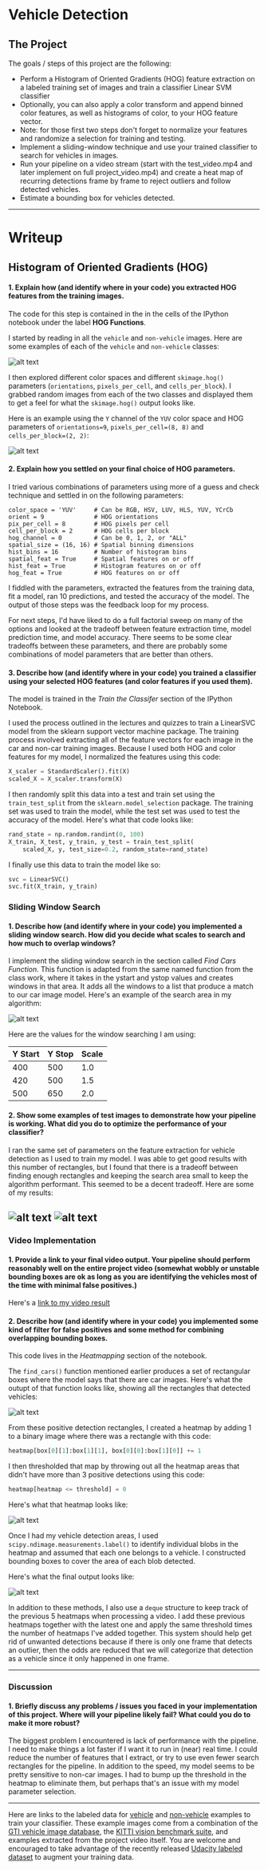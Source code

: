 # Vehicle Detection

The Project
---

The goals / steps of this project are the following:

* Perform a Histogram of Oriented Gradients (HOG) feature extraction on a labeled training set of images and train a classifier Linear SVM classifier
* Optionally, you can also apply a color transform and append binned color features, as well as histograms of color, to your HOG feature vector.
* Note: for those first two steps don't forget to normalize your features and randomize a selection for training and testing.
* Implement a sliding-window technique and use your trained classifier to search for vehicles in images.
* Run your pipeline on a video stream (start with the test_video.mp4 and later implement on full project_video.mp4) and create a heat map of recurring detections frame by frame to reject outliers and follow detected vehicles.
* Estimate a bounding box for vehicles detected.


[//]: # (Image References)
[image1]: ./output_images/training-examples.png
[image2]: ./output_images/hog-example.png
[image3]: ./output_images/windows.png
[image4]: ./output_images/test1.jpg
[image5]: ./output_images/test6.jpg
[image6]: ./output_images/all-recs-6.png
[image7]: ./output_images/heat-map-only-6.png
[image8]: ./output_images/test6.jpg
[video1]: ./project_video.mp4

---
# Writeup

## Histogram of Oriented Gradients (HOG)

#### 1. Explain how (and identify where in your code) you extracted HOG features from the training images.

The code for this step is contained in the in the cells of the IPython notebook  under the label **HOG Functions**.

I started by reading in all the `vehicle` and `non-vehicle` images.  Here are some examples of each of the `vehicle` and `non-vehicle` classes:

![alt text][image1]

I then explored different color spaces and different `skimage.hog()` parameters (`orientations`, `pixels_per_cell`, and `cells_per_block`).  I grabbed random images from each of the two classes and displayed them to get a feel for what the `skimage.hog()` output looks like.

Here is an example using the `Y` channel of the `YUV` color space and HOG parameters of `orientations=9`, `pixels_per_cell=(8, 8)` and `cells_per_block=(2, 2)`:

![alt text][image2]

#### 2. Explain how you settled on your final choice of HOG parameters.

I tried various combinations of parameters using more of a guess and check technique and settled in on the following parameters:

```
color_space = 'YUV'     # Can be RGB, HSV, LUV, HLS, YUV, YCrCb
orient = 9              # HOG orientations
pix_per_cell = 8        # HOG pixels per cell
cell_per_block = 2      # HOG cells per block
hog_channel = 0         # Can be 0, 1, 2, or "ALL"
spatial_size = (16, 16) # Spatial binning dimensions
hist_bins = 16          # Number of histogram bins
spatial_feat = True     # Spatial features on or off
hist_feat = True        # Histogram features on or off
hog_feat = True         # HOG features on or off
```

I fiddled with the parameters, extracted the features from the training data, fit a model, ran 10 predictions, and tested the accuracy of the model. The output of those steps was the feedback loop for my process.

For next steps, I'd have liked to do a full factorial sweep on many of the options and looked at the tradeoff between feature extraction time, model prediction time, and model accuracy. There seems to be some clear tradeoffs between these parameters, and there are probably some combinations of model parameters that are better than others.

#### 3. Describe how (and identify where in your code) you trained a classifier using your selected HOG features (and color features if you used them).

The model is trained in the *Train the Classifer* section of the IPython Notebook.

I used the process outlined in the lectures and quizzes to train a LinearSVC model from the sklearn support vector machine package. The training process involved extracting all of the feature vectors for each image in the car and non-car training images. Because I used both HOG and color features for my model, I normalized the features using this code:

```python
X_scaler = StandardScaler().fit(X)
scaled_X = X_scaler.transform(X)
```

I then randomly split this data into a test and train set using the `train_test_split` from the `sklearn.model_selection` package. The training set was used to train the model, while the test set was used to test the accuracy of the model. Here's what that code looks like:

```python
rand_state = np.random.randint(0, 100)
X_train, X_test, y_train, y_test = train_test_split(
    scaled_X, y, test_size=0.2, random_state=rand_state)
```

I finally use this data to train the model like so:

```python
svc = LinearSVC()
svc.fit(X_train, y_train)
```

### Sliding Window Search

#### 1. Describe how (and identify where in your code) you implemented a sliding window search.  How did you decide what scales to search and how much to overlap windows?

I implement the sliding window search in the section called *Find Cars Function*. This function is adapted from the same named function from the class work, where it takes in the ystart and ystop values and creates windows in that area. It adds all the windows to a list that produce a match to our car image model. Here's an example of the search area in my algorithm:

![alt text][image3]

Here are the values for the window searching I am using:

| Y Start | Y Stop | Scale |
| ------- |--------| ------|
| 400     | 500    | 1.0   |
| 420     | 500    | 1.5   |
| 500     | 650    | 2.0   |


#### 2. Show some examples of test images to demonstrate how your pipeline is working.  What did you do to optimize the performance of your classifier?

I ran the same set of parameters on the feature extraction for vehicle detection as I used to train my model. I was able to get good results with this number of rectangles, but I found that there is a tradeoff between finding enough rectangles and keeping the search area small to keep the algorithm performant. This seemed to be a decent tradeoff. Here are some of my results:

![alt text][image4]
![alt text][image5]
---

### Video Implementation

#### 1. Provide a link to your final video output.  Your pipeline should perform reasonably well on the entire project video (somewhat wobbly or unstable bounding boxes are ok as long as you are identifying the vehicles most of the time with minimal false positives.)

Here's a [link to my video result](./output_video/project_video_out.mp4)


#### 2. Describe how (and identify where in your code) you implemented some kind of filter for false positives and some method for combining overlapping bounding boxes.

This code lives in the *Heatmapping* section of the notebook.

The `find_cars()` function mentioned earlier produces a set of rectangular boxes where the model says that there are car images. Here's what the outupt of that function looks like, showing all the rectangles that detected vehicles:

![alt text][image6]

From these positive detection rectangles, I created a heatmap by adding 1 to a binary image where there was a rectangle with this code:

```python
heatmap[box[0][1]:box[1][1], box[0][0]:box[1][0]] += 1
```

I then thresholded that map by throwing out all the heatmap areas that didn't have more than 3 positive detections using this code:

```python
heatmap[heatmap <= threshold] = 0
```

Here's what that heatmap looks like:

![alt text][image7]

Once I had my vehicle detection areas, I used `scipy.ndimage.measurements.label()` to identify individual blobs in the heatmap and assumed that each one belongs to a vehicle. I constructed bounding boxes to cover the area of each blob detected.

Here's what the final output looks like:

![alt text][image8]

In addition to these methods, I also use a `deque` structure to keep track of the previous 5 heatmaps when processing a video. I add these previous heatmaps together with the latest one and apply the same threshold times the number of heatmaps I've added together. This system should help get rid of unwanted detections because if there is only one frame that detects an outlier, then the odds are reduced that we will categorize that detection as a vehicle since it only happened in one frame.

---

### Discussion

#### 1. Briefly discuss any problems / issues you faced in your implementation of this project.  Where will your pipeline likely fail?  What could you do to make it more robust?

The biggest problem I encountered is lack of performance with the pipeline. I need to make things a lot faster if I want it to run in (near) real time. I could reduce the number of features that I extract, or try to use even fewer search rectangles for the pipeline. In addition to the speed, my model seems to be pretty sensitive to non-car images. I had to bump up the threshold in the heatmap to eliminate them, but perhaps that's an issue with my model parameter selection.

---

Here are links to the labeled data for [vehicle](https://s3.amazonaws.com/udacity-sdc/Vehicle_Tracking/vehicles.zip) and [non-vehicle](https://s3.amazonaws.com/udacity-sdc/Vehicle_Tracking/non-vehicles.zip) examples to train your classifier.  These example images come from a combination of the [GTI vehicle image database](http://www.gti.ssr.upm.es/data/Vehicle_database.html), the [KITTI vision benchmark suite](http://www.cvlibs.net/datasets/kitti/), and examples extracted from the project video itself.   You are welcome and encouraged to take advantage of the recently released [Udacity labeled dataset](https://github.com/udacity/self-driving-car/tree/master/annotations) to augment your training data.  
